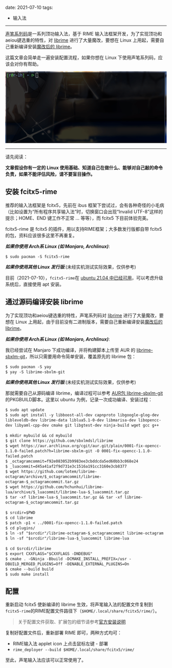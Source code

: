 date: 2021-07-10
tags: 

- 输入法

---

[声笔系列码](http://sbxlm.github.io/)是一系列顶功输入法，基于 RIME 输入法框架开发，为了实现顶功和aeiou键选重的特性，对 [librime](https://github.com/rime/librime) 进行了大量魔改，要想在 Linux 上用起，需要自己重新编译安装[魔改后的 librime](https://github.com/sbxlmdsl/librime)。

这篇文章会简单走一遍安装配置流程，如果你想在 Linux 下使用声笔系列码，应该会对你有帮助。

![img](_assets/Linux下使用声笔系列码/show.gif)

<!--more-->

---



请先阅读：

**文章假设你有一定的 Linux 使用基础、知道自己在做什么、能够对自己敲的命令负责，如果不能评估风险，请不要盲目操作。**



## 安装 fcitx5-rime

推荐的输入法框架是 fcitx5，先前在 ibus 框架下尝试过，会有各种奇怪的小毛病（比如设置为“所有程序共享输入法”时，切换窗口会出现“Invalid UTF-8”这样的提示；HOME、END 键工作不正常 ... 等等），而 fcitx5 下目前体验完美。

fcitx5-rime 是 fcitx5 的插件，用以支持RIME框架；大多数发行版都自带 fcitx5 的包，资料应该很多这里不再重复。

***如果你使用 Arch系 Linux (如 Manjaro, Archlinux)***:

```
$ sudo pacman -S fcitx5-rime
```

***如果你使用其他 Linux 发行版***:(未经实机测试实际效果，仅供参考)

目前（2021-07-10），`fcitx5-rime`在 [ubuntu 21.04 中已经可用](https://packages.ubuntu.com/hirsute/fcitx5-rime)，可以考虑升级系统后，直接使用 apt 安装。

## 通过源码编译安装 librime

为了实现顶功和aeiou键选重的特性，声笔系列码对 [librime](https://github.com/rime/librime) 进行了大量魔改，要想在 Linux 上用起，由于目前没有二进制版本，需要自己重新编译安装[魔改后的 librime](https://github.com/sbxlmdsl/librime)。

***如果你使用 Arch系 Linux (如 Manjaro, Archlinux)***:

我已经尝试在 Manjaro 下成功编译，并将构建脚本上传至 AUR 的 [librime-sbxlm-git](https://aur.archlinux.org/packages/librime-sbxlm-git/)，所以只需要用命令简单安装，覆盖原先的 librime 包：

```
$ sudo pacman -S yay
$ yay -S librime-sbxlm-git
```

***如果你使用其他 Linux 发行版***:(未经实机测试实际效果，仅供参考)

那就需要自己从源码编译 librime，编译过程可以参考 [AUR包 librime-sbxlm-git](https://aur.archlinux.org/cgit/aur.git/tree/PKGBUILD?h=librime-sbxlm-git)的PKGBUILD脚本。这里以 ubuntu 为例，记录一次成功编译、安装过程：

```
$ sudo apt update
$ sudo apt install -y libboost-all-dev capnproto libgoogle-glog-dev libleveldb-dev librime-data liblua5.1-0-dev libmarisa-dev libopencc-dev libyaml-cpp-dev cmake git libgtest-dev ninja-build wget gcc g++

$ mkdir mybuild && cd mybuild
$ git clone https://github.com/sbxlmdsl/librime
$ wget https://aur.archlinux.org/cgit/aur.git/plain/0001-fix-opencc-1.1.0-failed.patch?h=librime-sbxlm-git -O 0001-fix-opencc-1.1.0-failed.patch
$ _octagramcommit=f92e083052b9983ee3cbddcda5ed60bb3c068e24
$ _luacommit=d45a41af2f9d731e3c1516a191cc3160e3cb8377
$ wget https://github.com/lotem/librime-octagram/archive/$_octagramcommit/librime-octagram-$_octagramcommit.tar.gz
$ wget https://github.com/hchunhui/librime-lua/archive/$_luacommit/librime-lua-$_luacommit.tar.gz
$ tar -xf librime-lua-$_luacommit.tar.gz && tar -xf librime-octagram-$_octagramcommit.tar.gz

$ srcdir=$PWD
$ cd librime
$ patch -p1 < ../0001-fix-opencc-1.1.0-failed.patch
$ cd plugins/
$ ln -sf "$srcdir"/librime-octagram-$_octagramcommit librime-octagram
$ ln -sf "$srcdir"/librime-lua-$_luacommit librime-lua

$ cd $srcdir/librime
$ export CXXFLAGS="$CXXFLAGS -DNDEBUG"
$ cmake . -GNinja -Bbuild -DCMAKE_INSTALL_PREFIX=/usr -DBUILD_MERGED_PLUGINS=Off -DENABLE_EXTERNAL_PLUGINS=On
$ cmake --build build
$ sudo make install
```

## 

## 配置

重新启动 fcitx5 使新编译的 librime 生效，将声笔输入法的配置文件复制到`fcitx5-rime`的RIME配置文件路径下（`$HOME/.local/share/fcitx5/rime/`）。

> 关于配置文件获取、扩展包的细节请参考[官方安装说明](https://sbxlm.gitee.io/vzpz/)

复制好配置文件后，重新部署 RIME 即可，两种方式均可：

- RIME输入法 applet icon 上点击鼠标左键 - 部署
- `rime_deployer --build $HOME/.local/share/fcitx5/rime/`

至此，声笔输入法应该可以正常使用了。
